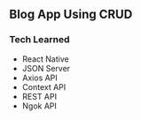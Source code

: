 <h2> Blog App Using CRUD </h2>

<h3> Tech Learned </h3>
<ul>
  <li> React Native </li>
  <li> JSON Server </li>
  <li> Axios API </li>
  <li> Context API </li>
  <li> REST API </li>
  <li> Ngok API </li>
</ul>
